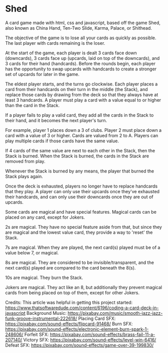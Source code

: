 # Shed
A card game made with html, css and javascript, based off the game Shed, also known as China Hand, Ten-Two Slide, Karma, Palace, or Shithead. 

The objective of the game is to lose all your cards as quickly as possible. The last player with cards remaining is the loser.

At the start of the game, each player is dealt 3 cards face down (downcards), 3 cards face up (upcards, laid on top of the downcards), and 3 cards for their hand (handcards). Before the rounds begin, each player has the opportunity to swap upcards with handcards to create a stronger set of upcards for later in the game.

The eldest player starts, and the turns go clockwise. Each player places a card from their handcards on their turn in the middle (the Stack), and replace those cards by drawing from the deck so that they always have at least 3 handcards. A player must play a card with a value equal to or higher than the card in the Stack. 

If a player fails to play a valid card, they add all the cards in the Stack to their hand, and it becomes the next player's turn.

For example, player 1 places down a 3 of clubs. Player 2 must place down a card with a value of 3 or higher. Cards are valued from 2 to A. Players can play multiple cards if those cards have the same value.

If 4 cards of the same value are next to each other in the Stack, then the Stack is burned. When the Stack is burned, the cards in the Stack are removed from play.

Whenever the Stack is burned by any means, the player that burned the Stack plays again.

Once the deck is exhausted, players no longer have to replace handcards that they play. A player can only use their upcards once they've exhausted their handcards, and can only use their downcards once they are out of upcards.

Some cards are magical and have special features. Magical cards can be placed on any card, except for Jokers. 

2s are magical. They have no special feature aside from that, but since they are magical and the lowest value card, they provide a way to 'reset' the Stack.

7s are magical. When they are played, the next card(s) played must be of a value below 7, or magical.

8s are magical. They are considered to be invisible/transparent, and the next card(s) played are compared to the card beneath the 8(s).

10s are magical. They burn the Stack. 

Jokers are magical. They act like an 8, but additionally they prevent magical cards from being placed on top of them, except for other Jokers.

Credits:
This article was helpful in getting this project started: https://www.thatsoftwaredude.com/content/6196/coding-a-card-deck-in-javascript 
Background Music: https://pixabay.com/music/smooth-jazz-jazz-funk-groove-instrumental-222618/
Placing Card SFX: https://pixabay.com/sound-effects/flipcard-91468/
Burn SFX: https://pixabay.com/sound-effects/electronic-element-burn-spark-1-248606/
Forfeit SFX: https://pixabay.com/sound-effects/brass-fail-11-a-207140/
Victory SFX: https://pixabay.com/sound-effects/level-win-6416/
Defeat SFX: https://pixabay.com/sound-effects/game-over-39-199830/